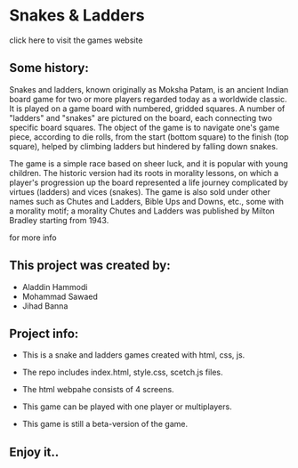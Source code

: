 # Snakes & Ladders
click here to visit the games website []( https://github.com/WebAhead8/snakes-and-ladders)

## Some history:
Snakes and ladders, known originally as Moksha Patam, is an ancient Indian board game for two or more players regarded today as a worldwide classic. It is played on a game board with numbered, gridded squares. A number of "ladders" and "snakes" are pictured on the board, each connecting two specific board squares. The object of the game is to navigate one's game piece, according to die rolls, from the start (bottom square) to the finish (top square), helped by climbing ladders but hindered by falling down snakes.

The game is a simple race based on sheer luck, and it is popular with young children. The historic version had its roots in morality lessons, on which a player's progression up the board represented a life journey complicated by virtues (ladders) and vices (snakes). The game is also sold under other names such as Chutes and Ladders, Bible Ups and Downs, etc., some with a morality motif; a morality Chutes and Ladders was published by Milton Bradley starting from 1943.

for more info [](https://en.wikipedia.org/wiki/Snakes_and_ladders)

## This project was created by:
* Aladdin Hammodi
* Mohammad Sawaed
* Jihad Banna

## Project info:
* This is a snake and ladders games created with html, css, js.
* The repo includes index.html, style.css, scetch.js files.
* The html webpahe consists of 4 screens. 

* This game can be played with one player or multiplayers. 
* This game is still a beta-version of the game. 

## Enjoy it..

